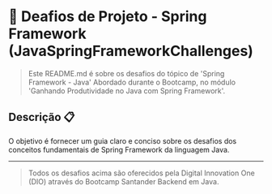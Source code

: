 # 🌱 Deafios de Projeto - Spring Framework (JavaSpringFrameworkChallenges)

> Este README.md é sobre os desafios do tópico de 'Spring Framework - Java' Abordado durante o Bootcamp, no módulo 'Ganhando Produtividade no Java com Spring Framework'.

## Descrição 📋

O objetivo é fornecer um guia claro e conciso sobre os desafios dos conceitos fundamentais de Spring Framework da linguagem Java.

----------------------------
> Todos os desafios acima são oferecidos pela Digital Innovation One (DIO) através do Bootcamp Santander Backend em Java.
